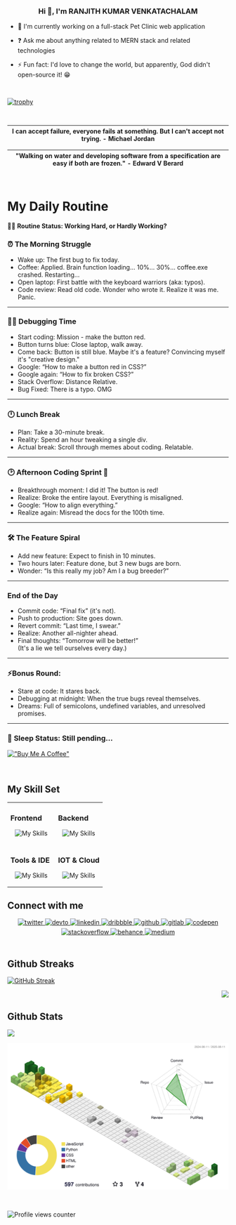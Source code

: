 ### <div align="center">Hi 👋, I'm RANJITH KUMAR VENKATACHALAM</div>

- 🔭 I'm currently working on a full-stack Pet Clinic web application

- ❓ Ask me about anything related to MERN stack and related technologies

- ⚡ Fun fact: I'd love to change the world, but apparently, God didn't open-source it! 😁

<br/>

[![trophy](https://github-profile-trophy.vercel.app/?username=ratamranjith&theme=juicyfresh)](https://github.com/ratamranjith/github-profile-trophy)

<br/>

| I can accept failure, everyone fails at something. But I can't accept not trying. - <b>Michael Jordan</b> |
| --------------------------------------------------------------------------------------------------------- |

| "Walking on water and developing software from a specification are easy if both are frozen." - <b>Edward V Berard</b> |
| --------------------------------------------------------------------------------------------------------------------- |

<br/>

# My Daily Routine
👨‍💻 **Routine Status: Working Hard, or Hardly Working?**


### ⏰ The Morning Struggle
- Wake up: The first bug to fix today.
- Coffee: Applied. Brain function loading... 10%... 30%... coffee.exe crashed. Restarting...
- Open laptop: First battle with the keyboard warriors (aka: typos).
- Code review: Read old code. Wonder who wrote it. Realize it was me. Panic.

---

### 🧑‍💻 Debugging Time
- Start coding: Mission - make the button red.
- Button turns blue: Close laptop, walk away.
- Come back: Button is still blue. Maybe it's a feature? Convincing myself it's "creative design."
- Google: “How to make a button red in CSS?”
- Google again: “How to fix broken CSS?”
- Stack Overflow: Distance Relative.
- Bug Fixed: There is a typo. OMG

---

### 🕛 Lunch Break
- Plan: Take a 30-minute break.
- Reality: Spend an hour tweaking a single div.
- Actual break: Scroll through memes about coding. Relatable.

---

### 🕑 Afternoon Coding Sprint 💨
- Breakthrough moment: I did it! The button is red!
- Realize: Broke the entire layout. Everything is misaligned.
- Google: “How to align everything.”
- Realize again: Misread the docs for the 100th time.

---

### 🛠️ The Feature Spiral
- Add new feature: Expect to finish in 10 minutes.
- Two hours later: Feature done, but 3 new bugs are born.
- Wonder: “Is this really my job? Am I a bug breeder?”

---

### End of the Day
- Commit code: “Final fix” (it's not).
- Push to production: Site goes down.
- Revert commit: “Last time, I swear.”
- Realize: Another all-nighter ahead.
- Final thoughts: “Tomorrow will be better!”  
(It's a lie we tell ourselves every day.)

---

### ⚡Bonus Round:
- Stare at code: It stares back.
- Debugging at midnight: When the true bugs reveal themselves.
- Dreams: Full of semicolons, undefined variables, and unresolved promises.

---

### 🛌 **Sleep Status:** Still pending…  




[!["Buy Me A Coffee"](https://www.buymeacoffee.com/assets/img/custom_images/orange_img.png)](https://www.buymeacoffee.com/ratamranjith)


<br/>

## My Skill Set

<table><tr><td valign="top" width="50%">

### Frontend

<div align="center">

![My Skills](https://skillicons.dev/icons?i=react,vite,bootstrap,html,javascript,css,sass,jquery,styledcomponents,materialui,tailwind,typescript,redux,reactivex,gatsby&perline=9)

</div>

</td><td valign="top" width="50%">

### Backend

<div align="center">

![My Skills](https://skillicons.dev/icons?i=mongodb,nodejs,linux,nginx,python,ruby,expressjs,pug,git,flask,mysql,nextjs,powershell,webpack,&perline=5)

</div>
</td></tr>
<tr>
<td valign="top" width="50%">

### Tools & IDE

<div align="center">

![My Skills](https://skillicons.dev/icons?i=illustrator,photoshop,atom,vscode,codepen,jenkins,pycharm,sublime,replit,&perline=9)

</div>
</td>
<td valign="top" width="50%">

    
### IOT & Cloud

<div align="center">

![My Skills](https://skillicons.dev/icons?i=arduino,aws,docker,gcp,netlify,vercel&perline=9)

</div>
</td>
</tr>
</table>

## Connect with me

<div align="center">
<a href="https://twitter.com/ratamranjith" target="_blank">
<img src=https://img.shields.io/badge/twitter-%2300acee.svg?&style=for-the-badge&logo=twitter&logoColor=white alt=twitter style="margin-bottom: 5px;" />
</a>
<a href="https://dev.to/ratamranjith" target="_blank">
<img src=https://img.shields.io/badge/dev.to-%2308090A.svg?&style=for-the-badge&logo=dev.to&logoColor=white alt=devto style="margin-bottom: 5px;" />
</a>
<a href="https://linkedin.com/in/ratamranjith" target="_blank">
<img src=https://img.shields.io/badge/linkedin-%231E77B5.svg?&style=for-the-badge&logo=linkedin&logoColor=white alt=linkedin style="margin-bottom: 5px;" />
</a>
<a href="https://dribbble.com/ratamranjith" target="_blank">
<img src=https://img.shields.io/badge/dribbble-%23E45285.svg?&style=for-the-badge&logo=dribbble&logoColor=white alt=dribbble style="margin-bottom: 5px;" />
</a>
<a href="https://github.com/ratamranjith" target="_blank">
<img src=https://img.shields.io/badge/github-%2324292e.svg?&style=for-the-badge&logo=github&logoColor=white alt=github style="margin-bottom: 5px;" />
</a>
<a href="https://gitlab.com/ratamranjith" target="_blank">
<img src=https://img.shields.io/badge/gitlab-330F63.svg?&style=for-the-badge&logo=gitlab&logoColor=white alt=gitlab style="margin-bottom: 5px;" />
</a>
<a href="https://codepen.com/ratamranjith" target="_blank">
<img src=https://img.shields.io/badge/codepen-%23131417.svg?&style=for-the-badge&logo=codepen&logoColor=white alt=codepen style="margin-bottom: 5px;" />
</a>
<a href="https://stackoverflow.com/users/8354186/ranjith" target="_blank">
<img src=https://img.shields.io/badge/stackoverflow-%23F28032.svg?&style=for-the-badge&logo=stackoverflow&logoColor=white alt=stackoverflow style="margin-bottom: 5px;" />
</a>
<a href="https://www.behance.net/ratamranjith" target="_blank">
<img src=https://img.shields.io/badge/behance-%23191919.svg?&style=for-the-badge&logo=behance&logoColor=white alt=behance style="margin-bottom: 5px;" />
</a>
<a href="https://medium.com/@ratamranjith" target="_blank">
<img src=https://img.shields.io/badge/medium-%23292929.svg?&style=for-the-badge&logo=medium&logoColor=white alt=medium style="margin-bottom: 5px;" />
</a>  
</div>  
<br/>

## Github Streaks

[![GitHub Streak](https://streak-stats.demolab.com/?user=ratamranjith&theme=meta-light)](https://git.io/streak-stats)

<img src="https://github-readme-stats.vercel.app/api/top-langs/?username=ratamranjith&hide_border=true&layout=compact" align="right" />
<br/>

## Github Stats
<div align="left"><img src="https://github-readme-stats.vercel.app/api?username=ratamranjith&show_icons=true&count_private=true&hide_border=true" align="left" /></div>


<br/>

![](./profile-3d-contrib/profile-season-animate.svg)

<br/>

![Profile views counter](https://komarev.com/ghpvc/?username=ratamranjith&&style=flat-square)

<br/>

<div align="center"></div>

<br/>
